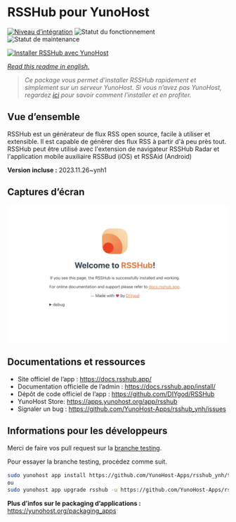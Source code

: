 <!--
N.B.: This README was automatically generated by https://github.com/YunoHost/apps/tree/master/tools/README-generator
It shall NOT be edited by hand.
-->

# RSSHub pour YunoHost

[![Niveau d’intégration](https://dash.yunohost.org/integration/rsshub.svg)](https://dash.yunohost.org/appci/app/rsshub) ![Statut du fonctionnement](https://ci-apps.yunohost.org/ci/badges/rsshub.status.svg) ![Statut de maintenance](https://ci-apps.yunohost.org/ci/badges/rsshub.maintain.svg)

[![Installer RSSHub avec YunoHost](https://install-app.yunohost.org/install-with-yunohost.svg)](https://install-app.yunohost.org/?app=rsshub)

*[Read this readme in english.](./README.md)*

> *Ce package vous permet d’installer RSSHub rapidement et simplement sur un serveur YunoHost.
Si vous n’avez pas YunoHost, regardez [ici](https://yunohost.org/#/install) pour savoir comment l’installer et en profiter.*

## Vue d’ensemble

RSSHub est un générateur de flux RSS open source, facile à utiliser et extensible. Il est capable de générer des flux RSS à partir d'à peu près tout. RSSHub peut être utilisé avec l'extension de navigateur RSSHub Radar et l'application mobile auxiliaire RSSBud (iOS) et RSSAid (Android)


**Version incluse :** 2023.11.26~ynh1

## Captures d’écran

![Capture d’écran de RSSHub](./doc/screenshots/screenshot.png)

## Documentations et ressources

* Site officiel de l’app : <https://docs.rsshub.app/>
* Documentation officielle de l’admin : <https://docs.rsshub.app/install/>
* Dépôt de code officiel de l’app : <https://github.com/DIYgod/RSSHub>
* YunoHost Store: <https://apps.yunohost.org/app/rsshub>
* Signaler un bug : <https://github.com/YunoHost-Apps/rsshub_ynh/issues>

## Informations pour les développeurs

Merci de faire vos pull request sur la [branche testing](https://github.com/YunoHost-Apps/rsshub_ynh/tree/testing).

Pour essayer la branche testing, procédez comme suit.

``` bash
sudo yunohost app install https://github.com/YunoHost-Apps/rsshub_ynh/tree/testing --debug
ou
sudo yunohost app upgrade rsshub -u https://github.com/YunoHost-Apps/rsshub_ynh/tree/testing --debug
```

**Plus d’infos sur le packaging d’applications :** <https://yunohost.org/packaging_apps>